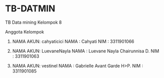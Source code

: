 # TB-DATMIN
TB Data mining Kelompok 8

Anggota Kelompok
1. NAMA AKUN: cahyaticici 
   NAMA     : Cahyati
   NIM      : 3311901066
   
2. NAMA AKUN: LuevaneNayla 
   NAMA     : Luevane Nayla Chairunnisa D.
   NIM      : 3311901063

3. NAMA AKUN: vestinel 
   NAMA     : Gabrielle Avant Garde H>P.
   NIM      : 3311901085
